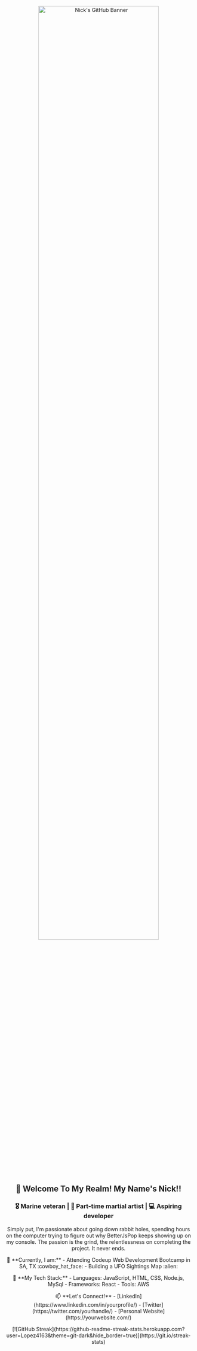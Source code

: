 <p align="center">
  <img src="https://cdn4.whatculture.com/images/2015/09/BMcKRFsj-600x338.jpg" alt="Nick's GitHub Banner" width="80%">
</p>

<h2 align="center">👋 Welcome To My Realm! My Name's Nick!!</h2>

<h3 align="center">
  🎖️ Marine veteran | 🥋 Part-time martial artist | 💻 Aspiring developer
</h3>

<p align="center">
  Simply put, I'm passionate about going down rabbit holes, spending hours on the computer trying to figure out why BetterJsPop keeps showing up on my console. The passion is the grind, the relentlessness on completing the project. It never ends.
</p>

<p align="center">
  💼 **Currently, I am:**
  - Attending Codeup Web Development Bootcamp in SA, TX :cowboy_hat_face:
  - Building a UFO Sightings Map :alien:
</p>

<p align="center">
  🚀 **My Tech Stack:**
  - Languages: JavaScript, HTML, CSS, Node.js, MySql
  - Frameworks: React
  - Tools: AWS
</p>

<p align="center">
  📫 **Let's Connect!**
  - [LinkedIn](https://www.linkedin.com/in/yourprofile/)
  - [Twitter](https://twitter.com/yourhandle/)
  - [Personal Website](https://yourwebsite.com/)
</p>

<p align="center">
  [![GitHub Streak](https://github-readme-streak-stats.herokuapp.com?user=Lopez4163&theme=git-dark&hide_border=true)](https://git.io/streak-stats)
</p>


